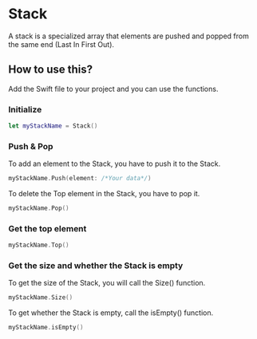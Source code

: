 # Stack

A stack is a specialized array that elements are pushed and popped from the same end (Last In First Out).

## How to use this?

Add the Swift file to your project and you can use the functions.

### Initialize

```swift
let myStackName = Stack()
```

### Push & Pop

To add an element to the Stack, you have to push it to the Stack.

```swift
myStackName.Push(element: /*Your data*/)
```

To delete the Top element in the Stack, you have to pop it.

```swift
myStackName.Pop()
```

### Get the top element

```swift
myStackName.Top()
```

### Get the size and whether the Stack is empty

To get the size of the Stack, you will call the Size() function.
```swift
myStackName.Size()
```

To get whether the Stack is empty, call the isEmpty() function.
```swift
myStackName.isEmpty()
```
